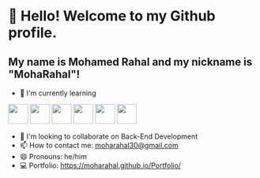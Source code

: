 # 👋 Hello! Welcome to my Github profile.
## My name is Mohamed Rahal and my nickname is "MohaRahal"!

- 🌱 I'm currently learning
<div>
<img src="https://cdn.jsdelivr.net/gh/devicons/devicon@latest/icons/html5/html5-original-wordmark.svg" width="40" height="40"/>
<img src="https://cdn.jsdelivr.net/gh/devicons/devicon@latest/icons/python/python-original.svg" width="40" height="40" />
<img src="https://cdn.jsdelivr.net/gh/devicons/devicon@latest/icons/csharp/csharp-original.svg" width="40" height="40"/>
<img src="https://cdn.jsdelivr.net/gh/devicons/devicon@latest/icons/c/c-original.svg"  width="40" height="40"/>
<img src="https://cdn.jsdelivr.net/gh/devicons/devicon@latest/icons/mysql/mysql-original-wordmark.svg" width="40" height="40" />
<img src="https://cdn.jsdelivr.net/gh/devicons/devicon@latest/icons/postgresql/postgresql-original-wordmark.svg" width="40" height="40"/>
</div>
          
- 👯 I'm looking to collaborate on Back-End Development
- 📫 How to contact me: moharahal30@gmail.com
- 😄 Pronouns: he/him
- 💻 Portfolio: https://moharahal.github.io/Portfolio/






<!---
MohaRahal/MohaRahal is a ✨ special ✨ repository because its `README.md` (this file) appears on your GitHub profile.
You can click the Preview link to take a look at your changes.
--->
